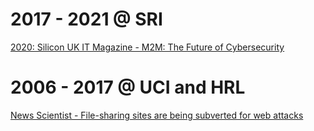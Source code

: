 # 2017 - 2021 @ SRI
[2020: Silicon UK IT Magazine - M2M: The Future of Cybersecurity](https://www.silicon.co.uk/networks/m2m/m2m-the-future-of-cybersecurity-347076)



# 2006 - 2017 @ UCI and HRL
[News Scientist - File-sharing sites are being subverted for web attacks](https://www.newscientist.com/article/dn11949-file-sharing-sites-are-being-subverted-for-web-attacks/)
